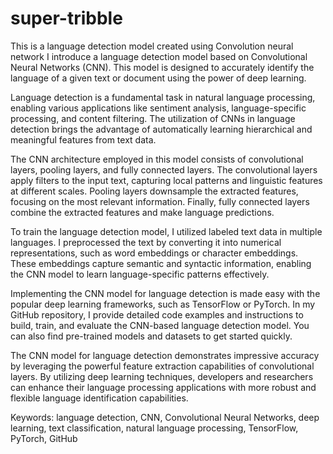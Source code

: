 # super-tribble
This is a language detection model created using Convolution neural network
I introduce a language detection model based on Convolutional Neural Networks (CNN). This model is designed to accurately identify the language of a given text or document using the power of deep learning.

Language detection is a fundamental task in natural language processing, enabling various applications like sentiment analysis, language-specific processing, and content filtering. The utilization of CNNs in language detection brings the advantage of automatically learning hierarchical and meaningful features from text data.

The CNN architecture employed in this model consists of convolutional layers, pooling layers, and fully connected layers. The convolutional layers apply filters to the input text, capturing local patterns and linguistic features at different scales. Pooling layers downsample the extracted features, focusing on the most relevant information. Finally, fully connected layers combine the extracted features and make language predictions.

To train the language detection model, I utilized labeled text data in multiple languages. I preprocessed the text by converting it into numerical representations, such as word embeddings or character embeddings. These embeddings capture semantic and syntactic information, enabling the CNN model to learn language-specific patterns effectively.

Implementing the CNN model for language detection is made easy with the popular deep learning frameworks, such as TensorFlow or PyTorch. In my GitHub repository, I provide detailed code examples and instructions to build, train, and evaluate the CNN-based language detection model. You can also find pre-trained models and datasets to get started quickly.

The CNN model for language detection demonstrates impressive accuracy by leveraging the powerful feature extraction capabilities of convolutional layers. By utilizing deep learning techniques, developers and researchers can enhance their language processing applications with more robust and flexible language identification capabilities.




Keywords: language detection, CNN, Convolutional Neural Networks, deep learning, text classification, natural language processing, TensorFlow, PyTorch, GitHub









